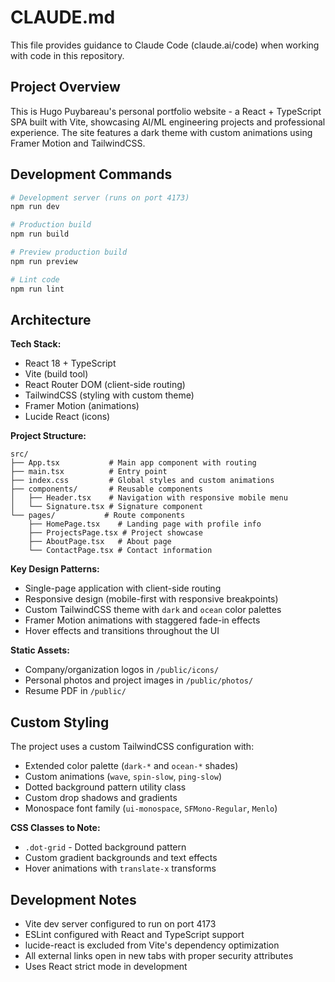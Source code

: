 # CLAUDE.md

This file provides guidance to Claude Code (claude.ai/code) when working with code in this repository.

## Project Overview

This is Hugo Puybareau's personal portfolio website - a React + TypeScript SPA built with Vite, showcasing AI/ML engineering projects and professional experience. The site features a dark theme with custom animations using Framer Motion and TailwindCSS.

## Development Commands

```bash
# Development server (runs on port 4173)
npm run dev

# Production build
npm run build

# Preview production build
npm run preview

# Lint code
npm run lint
```

## Architecture

**Tech Stack:**
- React 18 + TypeScript
- Vite (build tool)
- React Router DOM (client-side routing)
- TailwindCSS (styling with custom theme)
- Framer Motion (animations)
- Lucide React (icons)

**Project Structure:**
```
src/
├── App.tsx           # Main app component with routing
├── main.tsx          # Entry point
├── index.css         # Global styles and custom animations
├── components/       # Reusable components
│   ├── Header.tsx    # Navigation with responsive mobile menu
│   └── Signature.tsx # Signature component
└── pages/           # Route components
    ├── HomePage.tsx    # Landing page with profile info
    ├── ProjectsPage.tsx # Project showcase
    ├── AboutPage.tsx   # About page
    └── ContactPage.tsx # Contact information
```

**Key Design Patterns:**
- Single-page application with client-side routing
- Responsive design (mobile-first with responsive breakpoints)
- Custom TailwindCSS theme with `dark` and `ocean` color palettes
- Framer Motion animations with staggered fade-in effects
- Hover effects and transitions throughout the UI

**Static Assets:**
- Company/organization logos in `/public/icons/`
- Personal photos and project images in `/public/photos/`
- Resume PDF in `/public/`

## Custom Styling

The project uses a custom TailwindCSS configuration with:
- Extended color palette (`dark-*` and `ocean-*` shades)
- Custom animations (`wave`, `spin-slow`, `ping-slow`)
- Dotted background pattern utility class
- Custom drop shadows and gradients
- Monospace font family (`ui-monospace`, `SFMono-Regular`, `Menlo`)

**CSS Classes to Note:**
- `.dot-grid` - Dotted background pattern
- Custom gradient backgrounds and text effects
- Hover animations with `translate-x` transforms

## Development Notes

- Vite dev server configured to run on port 4173
- ESLint configured with React and TypeScript support
- lucide-react is excluded from Vite's dependency optimization
- All external links open in new tabs with proper security attributes
- Uses React strict mode in development
